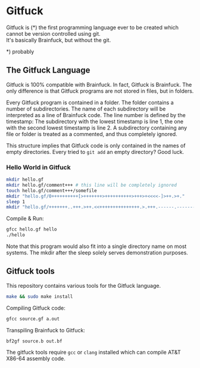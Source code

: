 # Gitfuck

Gitfuck is (\*) the first programming language ever to be created which cannot be version controlled using git.  
It's basically Brainfuck, but without the git.

\*) probably

## The Gitfuck Language

Gitfuck is 100% compatible with Brainfuck. In fact, Gitfuck is Brainfuck. The only difference is that Gitfuck programs are not stored in files, but in folders.  

Every Gitfuck program is contained in a folder. The folder contains a number of subdirectories. The name of each subdirectory will be interpreted as a line of Brainfuck code. The line number is defined by the timestamp: The subdirectory with the lowest timestamp is line 1, the one with the second lowest timestamp is line 2. A subdirectory containing any file or folder is treated as a commented, and thus completely ignored.  

This structure implies that Gitfuck code is only contained in the names of empty directories. Every tried to `git add` an empty directory? Good luck.

### Hello World in Gitfuck

```sh
mkdir hello.gf
mkdir hello.gf/comment+++ # this line will be completely ignored
touch hello.gf/comment+++/somefile
mkdir "hello.gf/0++++++++++[>+++++++>++++++++++>+++>+<<<<-]>++.>+."
sleep 1
mkdir "hello.gf/+++++++..+++.>++.<<+++++++++++++++.>.+++.------.--------.>+.>."
```

Compile & Run:

```sh
gfcc hello.gf hello
./hello
```

Note that this program would also fit into a single directory name on most systems. The mkdir after the sleep solely serves demonstration purposes.

## Gitfuck tools

This repository contains various tools for the Gitfuck language.  

```sh
make && sudo make install
```

Compiling Gitfuck code:

```sh
gfcc source.gf a.out
```

Transpiling Brainfuck to Gitfuck:
```sh
bf2gf source.b out.bf
```

The gitfuck tools require `gcc` or `clang` installed which can compile AT&T X86-64 assembly code.
